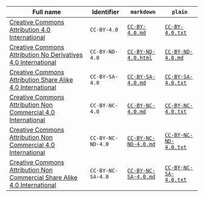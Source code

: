 | Full name                                                   | Identifier      | `markdown`                                 | `plain`                                      |
|--------------------------------------------------------------------------------------------------------------------------------------------------------------------------------------------------------------------------------------|-----------------|--------------------------------------------|----------------------------------------------|
| [Creative Commons Attribution 4.0 International](https://spdx.org/licenses/CC-BY-4.0.html)                                                                                                                                           | `CC-BY-4.0`      | [`CC-BY-4.0.md`](CC-BY-4.0.md)             | [`CC-BY-4.0.txt`](CC-BY-4.0.txt)             |
| [Creative Commons Attribution No Derivatives 4.0 International](https://spdx.org/licenses/CC-BY-ND-4.0.html)          |  `CC-BY-ND-4.0`   |    [`CC-BY-ND-4.0.html`](CC-BY-ND-4.0.html)    |    [`CC-BY-ND-4.0.md`](CC-BY-ND-4.0.md) | `CC-BY-ND-4.0`    | [`CC-BY-ND-4.0.md`](CC-BY-ND-4.0.md)       | [`CC-BY-ND-4.0.txt`](CC-BY-ND-4.0.txt)       |
| [Creative Commons Attribution Share Alike 4.0 International](https://spdx.org/licenses/CC-BY-SA-4.0.html)                                                                                                                            | `CC-BY-SA-4.0`    | [`CC-BY-SA-4.0.md`](CC-BY-SA-4.0.md)       | [`CC-BY-SA-4.0.txt`](CC-BY-SA-4.0.txt)       |
| [Creative Commons Attribution Non Commercial 4.0 International](https://spdx.org/licenses/CC-BY-NC-4.0.html)                                                                                                                                           | `CC-BY-NC-4.0`    | [`CC-BY-NC-4.0.md`](CC-BY-NC-4.0.md)       | [`CC-BY-NC-4.0.txt`](CC-BY-NC-4.0.txt)       |
| [Creative Commons Attribution Non Commercial 4.0 International](https://spdx.org/licenses/CC-BY-NC-ND-4.0.html)                                                                                                                         | `CC-BY-NC-ND-4.0` | [`CC-BY-NC-ND-4.0.md`](CC-BY-NC-ND-4.0.md) | [`CC-BY-NC-ND-4.0.txt`](CC-BY-NC-ND-4.0.txt) |
| [Creative Commons Attribution Non Commercial Share Alike 4.0 International](https://spdx.org/licenses/CC-BY-NC-SA-4.0.html)                                                                                                          | `CC-BY-NC-SA-4.0` | [`CC-BY-NC-SA-4.0.md`](CC-BY-NC-SA-4.0.md) | [`CC-BY-NC-SA-4.0.txt`](CC-BY-NC-SA-4.0.txt) |
